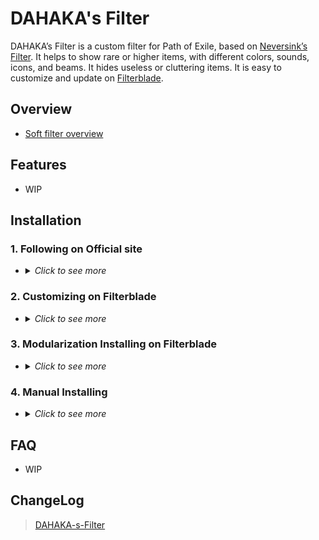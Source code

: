 # DAHAKA's Filter

DAHAKA’s Filter is a custom filter for Path of Exile, based on [Neversink’s Filter](https://github.com/NeverSinkDev/NeverSink-Filter). It helps to show rare or higher items, with different colors, sounds, icons, and beams. It hides useless or cluttering items. It is easy to customize and update on [Filterblade](https://www.filterblade.xyz/).

## Overview
- [Soft filter overview](https://github.com/FKPX3118/DAHAKA-s-Filter/blob/main/Filter%20Overview%203.22.png)
  
## Features
- WIP

## Installation
### 1. Following on Official site

- <details>
  <summary><i>Click to see more</i></summary>
  
  ### Heading
  1. Foo
  2. Bar
     * Baz
     * Qux

</details>

### 2. Customizing on Filterblade

- <details>
  <summary><i>Click to see more</i></summary>
  
  ### Heading
  1. Foo
  2. Bar
     * Baz
     * Qux

</details>

### 3. Modularization Installing on Filterblade

- <details>
  <summary><i>Click to see more</i></summary>
  
  ### Instruction
  * 0-Tiering
  * 1-Strictness
  * 2-Leveling add-on
  * 3-Style
  * 4-Soundpack
  
</details>

### 4. Manual Installing

- <details>
  <summary><i>Click to see more</i></summary>
  
  ### Heading
  1. Foo
  2. Bar
     * Baz
     * Qux

</details>

## FAQ
- WIP

## ChangeLog
>[DAHAKA-s-Filter](https://github.com/FKPX3118/DAHAKA-s-Filter/blob/main/ChangeLog.md)

